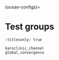 (ocean-configs)=

# Test groups

```{toctree}
:titlesonly: true

baroclinic_channel
global_convergence
```
